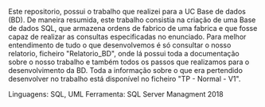 Este repositorio, possui o trabalho que realizei para a UC Base de dados (BD).
De maneira resumida, este trabalho consistia na criação de uma Base de dados SQL, que armazena ordens de fabrico de uma fabrica e que fosse capaz de realizar as consultas especificadas no enunciado.
Para melhor entendimento de tudo o que desenvolvemos é só consultar o nosso relatorio, ficheiro "Relatorio_BD", onde lá possui toda a documentação sobre o nosso trabalho e também todos os passos que realizamos para o desenvolvimento da BD.
Toda a informação sobre o que era pertendido desenvolver no trabalho está disponível no ficheiro "TP - Normal - V1".

Linguagens: SQL, UML
Ferramenta: SQL Server Managment 2018
